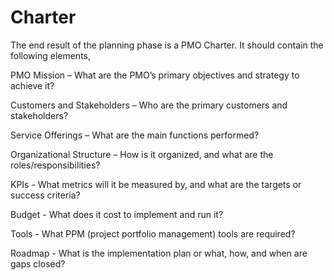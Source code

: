 # Charter

The end result of the planning phase is a PMO Charter. It should contain the following elements,&#x20;

PMO Mission – What are the PMO’s primary objectives and strategy to achieve it?&#x20;

Customers and Stakeholders – Who are the primary customers and stakeholders?&#x20;

Service Offerings – What are the main functions performed?&#x20;

Organizational Structure – How is it organized, and what are the roles/responsibilities?&#x20;

KPIs - What metrics will it be measured by, and what are the targets or success criteria?&#x20;

Budget - What does it cost to implement and run it?&#x20;

Tools - What PPM (project portfolio management) tools are required?&#x20;

Roadmap - What is the implementation plan or what, how, and when are gaps closed?
